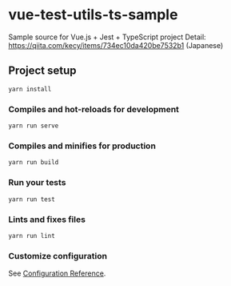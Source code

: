 # vue-test-utils-ts-sample
Sample source for Vue.js + Jest + TypeScript project
Detail: https://qiita.com/kecy/items/734ec10da420be7532b1 (Japanese)

## Project setup
```
yarn install
```

### Compiles and hot-reloads for development
```
yarn run serve
```

### Compiles and minifies for production
```
yarn run build
```

### Run your tests
```
yarn run test
```

### Lints and fixes files
```
yarn run lint
```

### Customize configuration
See [Configuration Reference](https://cli.vuejs.org/config/).

